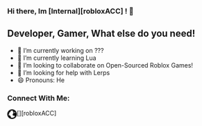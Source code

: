 ### Hi there, Im [Internal][robloxACC] ! 👋

## Developer, Gamer, What else do you need!
- 🔭 I’m currently working on ???
- 🌱 I’m currently learning Lua
- 👯 I’m looking to collaborate on Open-Sourced Roblox Games!
- 🤔 I’m looking for help with Lerps
- 😄 Pronouns: He

### Connect With Me:

[<img align="left" alt="https://www.roblox.com/users/142368758/profile" width="22px" src="https://raw.githubusercontent.com/iconic/open-iconic/master/svg/globe.svg" />][robloxACC]